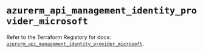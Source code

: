 # `azurerm_api_management_identity_provider_microsoft`

Refer to the Terraform Registory for docs: [`azurerm_api_management_identity_provider_microsoft`](https://www.terraform.io/docs/providers/azurerm/r/api_management_identity_provider_microsoft).
